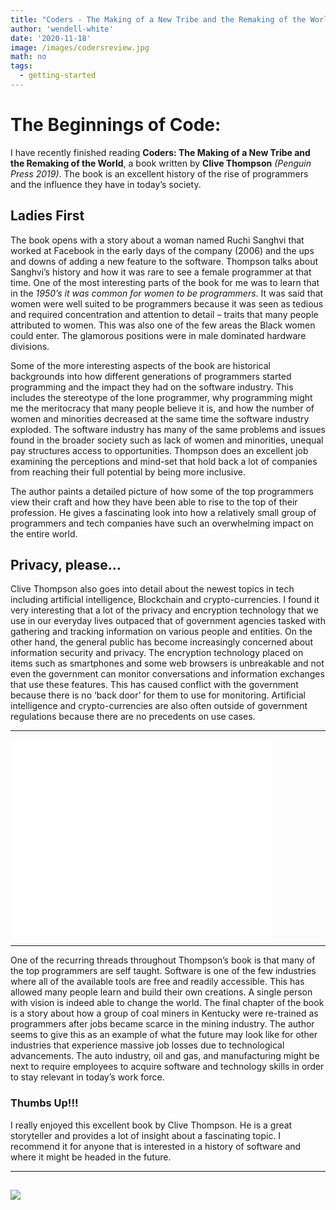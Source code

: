 ```yaml
---
title: "Coders - The Making of a New Tribe and the Remaking of the World (Book Review)"
author: 'wendell-white'
date: '2020-11-18'
image: /images/codersreview.jpg
math: no
tags:
  - getting-started
---
```


# The Beginnings of Code:

I have recently finished reading **Coders: The Making of a New Tribe and the Remaking of the World**, a book written by **Clive Thompson** *(Penguin Press 2019)*.  The book is an excellent history of the rise of programmers and the influence they have in today’s society.   

## Ladies First
The book opens with a story about a woman named Ruchi Sanghvi that worked at Facebook in the early days of the company (2006) and the ups and downs of adding a new feature to the software.   Thompson talks about Sanghvi’s history and how it was rare to see a female programmer at that time.  One of the most interesting parts of the book for me was to learn that in the *1950’s it was common for women to be programmers*.  It was said that women were well suited to be programmers because it was seen as tedious and required concentration and attention to detail – traits that many people attributed to women. This was also one of the few areas the Black women could enter.  The glamorous positions were in male dominated hardware divisions.

Some of the more interesting aspects of the book are historical backgrounds into how different generations of programmers started programming and the impact they had on the software industry.  This includes the stereotype of the lone programmer, why programming might me the meritocracy that many people believe it is, and how the number of women and minorities decreased at the same time the software industry exploded.  The software industry has many of the same problems and issues found in the broader society such as lack of women and minorities, unequal pay structures access to opportunities.  Thompson does an excellent job examining the perceptions and mind-set that hold back a lot of companies from reaching their full potential by being more inclusive.  

The author paints a detailed picture of how some of the top programmers view their craft and how they have been able to rise to the top of their profession. He gives a fascinating look into how a relatively small group of programmers and tech companies have such an overwhelming impact on the entire world.

## Privacy, please...
Clive Thompson also goes into detail about the newest topics in tech including artificial intelligence, Blockchain and crypto-currencies.  I found it very interesting that a lot of the privacy and encryption technology that we use in our everyday lives outpaced that of government agencies tasked with gathering and tracking information on various people and entities.  On the other hand, the general public has become increasingly concerned about information security and privacy. The encryption technology placed on items such as smartphones and some web browsers is unbreakable and not even the government can monitor conversations and information exchanges that use these features. This has caused conflict with the government because there is no ‘back door’ for them to use for monitoring.  Artificial intelligence and crypto-currencies are also often outside of government regulations because there are no precedents on use cases.  

---
<iframe width="420" height="315", src="//www.youtube.com/embed/89vzfTFu1Vw" frameborder="0" allowfullscreen="allowfullscreen">&nbsp; </iframe> 

---

One of the recurring threads throughout Thompson’s book is that many of the top programmers are self taught.  Software is one of the few industries where all of the available tools are free and readily accessible.  This has allowed many people learn and build their own creations.  A single person with vision is indeed able to change the world. The final chapter of the book is a story about how a group of coal miners in Kentucky were re-trained as programmers after jobs became scarce in the mining industry.  The author seems to give this as an example of what the future may look like for other industries that experience massive job losses due to technological advancements.  The auto industry, oil and gas, and manufacturing might be next to require employees to acquire software and technology skills in order to stay relevant in today’s work force.

### Thumbs Up!!!
I really enjoyed this excellent book by Clive Thompson.  He is a great storyteller and provides a lot of insight about a fascinating topic.  I recommend it for anyone that is interested in a history of software and where it might be headed in the future.

---
![](/images/coders_thumb.png)
---


